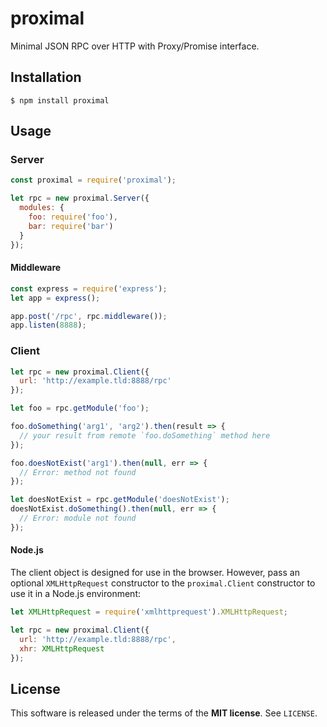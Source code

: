 proximal
========
Minimal JSON RPC over HTTP with Proxy/Promise interface.

Installation
------------

    $ npm install proximal

Usage
-----

### Server
```javascript
const proximal = require('proximal');

let rpc = new proximal.Server({
  modules: {
    foo: require('foo'),
    bar: require('bar')
  }
});
```

#### Middleware
```javascript
const express = require('express');
let app = express();

app.post('/rpc', rpc.middleware());
app.listen(8888);
```

### Client
```javascript
let rpc = new proximal.Client({
  url: 'http://example.tld:8888/rpc'
});

let foo = rpc.getModule('foo');

foo.doSomething('arg1', 'arg2').then(result => {
  // your result from remote `foo.doSomething` method here
});

foo.doesNotExist('arg1').then(null, err => {
  // Error: method not found
});

let doesNotExist = rpc.getModule('doesNotExist');
doesNotExist.doSomething().then(null, err => {
  // Error: module not found
});
```

#### Node.js
The client object is designed for use in the browser. However, pass an optional
`XMLHttpRequest` constructor to the `proximal.Client` constructor to use it in
a Node.js environment:

```javascript
let XMLHttpRequest = require('xmlhttprequest').XMLHttpRequest;

let rpc = new proximal.Client({
  url: 'http://example.tld:8888/rpc',
  xhr: XMLHttpRequest
});
```

License
-------
This software is released under the terms of the **MIT license**. See `LICENSE`.
